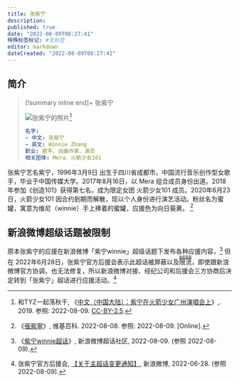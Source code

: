 ```yaml
---
title: 张紫宁
description:
published: true
date: "2022-08-09T08:27:41"
特殊标签标记: #无标签
editor: markdown
dateCreated: "2022-08-09T08:27:41"
---
```


## 简介

> [!summary inline end]+ 张紫宁
>
> ![张紫宁的照片](https://s3.tebi.io/ggame/people/张紫宁/张紫宁.webp)[^logo]
>
> ```yaml
> 名字:
> - 中文: 张紫宁
> - 英文: Winnie Zhang
> 职业: 歌手、词曲作家、演员
> 相关团体: Mera、火箭少女101
> ```

[^logo]: 和TYZ一起荡秋千, 《[中文（中国大陆）：紫宁在火箭少女广州演唱会上](https://commons.wikimedia.org/wiki/File:Zi_Ning_At_the_Guangzhou_Rocket_Girls_Concert.jpg)》,. 2019. 参照: 2022-08-09. [CC-BY-2.5](https://creativecommons.org/licenses/by/2.5/deed.en).


张紫宁艺名紫宁，1996年3月9日 出生于四川省成都市，中国流行音乐创作型女歌手，毕业于中国传媒大学。2017年8月16日，以 Mera 组合成员身份出道。2018 年参加《创造101》获得第七名，成为限定女团 火箭少女101 成员。2020年6月23日，火箭少女101 因合约到期而解散，现以个人身份进行演艺活动。粉丝名为蜜罐，寓意为维尼（winnie）手上捧着的蜜罐，应援色为向日葵黄。 [^wiki]

[^wiki]: 《[張紫寧](https://web.archive.org/web/20220531045145/https://zh.wikipedia.org/wiki/張紫寧)》, 维基百科. 2022-08-08. 参照: 2022-08-09. [Online].

## 新浪微博超级话题被限制

原本张紫宁的应援在新浪微博「紫宁winnie」超级话题下发布各种应援内容，[^7BcM7] 但在 2022年6月28日，张紫宁官方后援会表示此超话被屏蔽以及<ruby>限流<rp>(</rp><rt>[秘密屏蔽][]</rt><rp>)</rp></ruby>，即使跟新浪微博官方协调，也无法修复，所以新浪微博对接、经纪公司和后援会三方协商后决定转到「张紫宁」超话进行应援活动。[^tanzE]

[^7BcM7]: 《[紫宁winnie超话](https://archive.ph/7BcM7 "https://www.weibo.com/p/1008081deaeb839f565752096728537ccf296c/super_index")》, 新浪微博超话社区, 2022-08-09. (参照 2022-08-09).

[秘密屏蔽]: /censorship/秘密屏蔽.md

[^tanzE]: 张紫宁官方后援会, [【关于主超话变更通知】](https://archive.ph/tanzE "https://weibo.com/6320649994/LzQchzooQ"), 新浪微博, 2022-06-28. (参照 2022-08-09).
